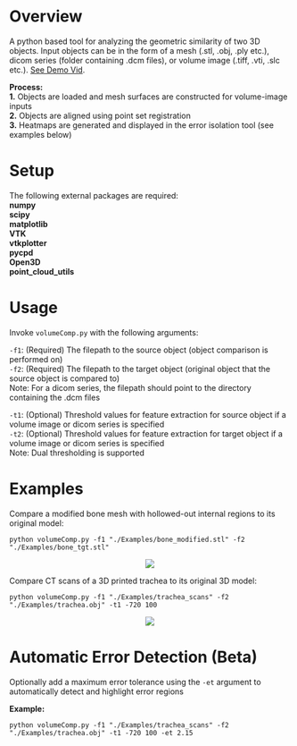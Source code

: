 # Overview
A python based tool for analyzing the geometric similarity of two 3D objects. Input objects can be in the form of a mesh (.stl, .obj, .ply etc.), dicom series (folder containing .dcm files), or volume image (.tiff, .vti, .slc etc.). [See Demo Vid](https://www.youtube.com/watch?v=oujyCpQzGkU).

**Process:**  
**1.** Objects are loaded and mesh surfaces are constructed for volume-image inputs  
**2.** Objects are aligned using point set registration  
**3.** Heatmaps are generated and displayed in the error isolation tool (see examples below) 

# Setup
The following external packages are required:  
**numpy**  
**scipy**  
**matplotlib**  
**VTK**  
**vtkplotter**  
**pycpd**  
**Open3D**  
**point_cloud_utils**  

# Usage
Invoke `volumeComp.py` with the following arguments:

`-f1`: (Required) The filepath to the source object (object comparison is performed on)  
`-f2`: (Required) The filepath to the target object (original object that the source object is compared to)  
Note: For a dicom series, the filepath should point to the directory containing the .dcm files

`-t1`: (Optional) Threshold values for feature extraction for source object if a volume image or dicom series is specified   
`-t2`: (Optional) Threshold values for feature extraction for target object if a volume image or dicom series is specified   
Note: Dual thresholding is supported


# Examples
Compare a modified bone mesh with hollowed-out internal regions to its original model:  
```
python volumeComp.py -f1 "./Examples/bone_modified.stl" -f2 "./Examples/bone_tgt.stl" 
```
<p align="center">
    <img  src="https://user-images.githubusercontent.com/54589801/81150485-d00ff700-8f34-11ea-822a-f9733ffaa609.gif">
</p>


Compare CT scans of a 3D printed trachea to its original 3D model:  
```
python volumeComp.py -f1 "./Examples/trachea_scans" -f2 "./Examples/trachea.obj" -t1 -720 100
```
<p align="center">
    <img  src="https://user-images.githubusercontent.com/54589801/81150437-bec6ea80-8f34-11ea-8c13-f50a579e10a2.gif">
</p>

# Automatic Error Detection (Beta)

Optionally add a maximum error tolerance using the `-et` argument to automatically detect and highlight error regions

**Example:**
```
python volumeComp.py -f1 "./Examples/trachea_scans" -f2 "./Examples/trachea.obj" -t1 -720 100 -et 2.15
```

